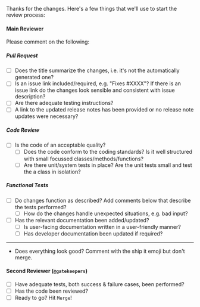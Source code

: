 Thanks for the changes. Here's a few things that we'll use to start the review process:

#### Main Reviewer ####

Please comment on the following:

##### Pull Request #####

- [ ] Does the title summarize the changes, i.e. it's not the automatically generated one?
- [ ] Is an issue link included/required, e.g. "Fixes #XXXX"? If there is an issue link do the changes look sensible and consistent with issue description?
- [ ] Are there adequate testing instructions?
- [ ] A link to the updated release notes has been provided or no release note updates were necessary?

##### Code Review #####

- [ ] Is the code of an acceptable quality?
  - [ ] Does the code conform to the coding standards? Is it well structured with small focussed classes/methods/functions?
  - [ ] Are there unit/system tests in place? Are the unit tests small and test the a class in isolation?

##### Functional Tests #####

- [ ] Do changes function as described? Add comments below that describe the tests performed?
  - [ ] How do the changes handle unexpected situations, e.g. bad input?
- [ ] Has the relevant documentation been added/updated?
  - [ ] Is user-facing documentation written in a user-friendly manner?
  - [ ] Has developer documentation been updated if required?

***

- Does everything look good? Comment with the ship it emoji but don't merge.


#### Second Reviewer (`@gatekeepers`) ####

- [ ] Have adequate tests, both success & failure cases, been performed?
- [ ] Has the code been reviewed?
- [ ] Ready to go? Hit `Merge`!
